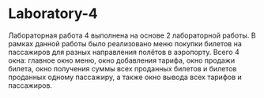 # Laboratory-4
Лабораторная работа 4 выполнена на основе 2 лабораторной работы. В рамках данной работы было реализовано меню покупки билетов на пассажиров для разных направления полётов в аэропорту. Всего 4 окна: главное окно меню, окно добавления тарифа, окно продажи билета, окно получения суммы всех проданных билетов и билетов проданных одному пассажиру, а также окно вывода всех тарифов и пассажиров. 

